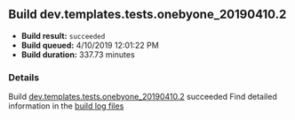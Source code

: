 ## Build dev.templates.tests.onebyone_20190410.2
- **Build result:** `succeeded`
- **Build queued:** 4/10/2019 12:01:22 PM
- **Build duration:** 337.73 minutes
### Details
Build [dev.templates.tests.onebyone_20190410.2](https://winappstudio.visualstudio.com/web/build.aspx?pcguid=a4ef43be-68ce-4195-a619-079b4d9834c2&builduri=vstfs%3a%2f%2f%2fBuild%2fBuild%2f27555) succeeded
Find detailed information in the [build log files](https://uwpctdiags.blob.core.windows.net/buildlogs/dev.templates.tests.onebyone_20190410.2_logs.zip)
